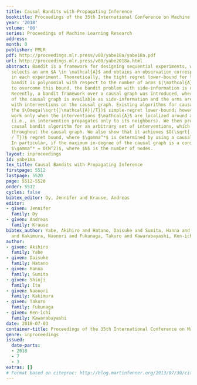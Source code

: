 ```yaml
---
title: Causal Bandits with Propagating Inference
booktitle: Proceedings of the 35th International Conference on Machine Learning
year: '2018'
volume: '80'
series: Proceedings of Machine Learning Research
address: 
month: 0
publisher: PMLR
pdf: http://proceedings.mlr.press/v80/yabe18a/yabe18a.pdf
url: http://proceedings.mlr.press/v80/yabe2018a.html
abstract: Bandit is a framework for designing sequential experiments, where a learner
  selects an arm $A \in \mathcal{A}$ and obtains an observation corresponding to $A$
  in each experiment. Theoretically, the tight regret lower-bound for the general
  bandit is polynomial with respect to the number of arms $|\mathcal{A}|$, and thus,
  to overcome this bound, the bandit problem with side-information is often considered.
  Recently, a bandit framework over a causal graph was introduced, where the structure
  of the causal graph is available as side-information and the arms are identified
  with interventions on the causal graph. Existing algorithms for causal bandit overcame
  the $\Omega(\sqrt{|\mathcal{A}|/T})$ simple-regret lower-bound; however, their algorithms
  work only when the interventions $\mathcal{A}$ are localized around a single node
  (i.e., an intervention propagates only to its neighbors). We then propose a novel
  causal bandit algorithm for an arbitrary set of interventions, which can propagate
  throughout the causal graph. We also show that it achieves $O(\sqrt{ \gamma^*\log(|\mathcal{A}|T)
  / T})$ regret bound, where $\gamma^*$ is determined by using a causal graph structure.
  In particular, if the maximum in-degree of the causal graph is a constant, then
  $\gamma^* = O(N^2)$, where $N$ is the number of nodes.
layout: inproceedings
id: yabe18a
tex_title: Causal Bandits with Propagating Inference
firstpage: 5512
lastpage: 5520
page: 5512-5520
order: 5512
cycles: false
bibtex_editor: Dy, Jennifer and Krause, Andreas
editor:
- given: Jennifer
  family: Dy
- given: Andreas
  family: Krause
bibtex_author: Yabe, Akihiro and Hatano, Daisuke and Sumita, Hanna and Ito, Shinji
  and Kakimura, Naonori and Fukunaga, Takuro and Kawarabayashi, Ken-ichi
author:
- given: Akihiro
  family: Yabe
- given: Daisuke
  family: Hatano
- given: Hanna
  family: Sumita
- given: Shinji
  family: Ito
- given: Naonori
  family: Kakimura
- given: Takuro
  family: Fukunaga
- given: Ken-ichi
  family: Kawarabayashi
date: 2018-07-03
container-title: Proceedings of the 35th International Conference on Machine Learning
genre: inproceedings
issued:
  date-parts:
  - 2018
  - 7
  - 3
extras: []
# Format based on citeproc: http://blog.martinfenner.org/2013/07/30/citeproc-yaml-for-bibliographies/
---
```

